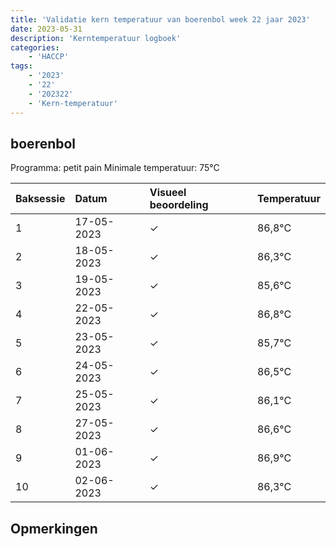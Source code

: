 ```yaml
---
title: 'Validatie kern temperatuur van boerenbol week 22 jaar 2023'
date: 2023-05-31
description: 'Kerntemperatuur logboek'
categories:
    - 'HACCP'
tags:
    - '2023'
    - '22'
    - '202322'
    - 'Kern-temperatuur'
---
```


## boerenbol

Programma: petit pain
Minimale temperatuur: 75°C

| Baksessie | Datum | Visueel beoordeling | Temperatuur |
|:---|:---|:---|:---|
| 1 | 17-05-2023 | &check; | 86,8°C |
| 2 | 18-05-2023 | &check; | 86,3°C |
| 3 | 19-05-2023 | &check; | 85,6°C |
| 4 | 22-05-2023 | &check; | 86,8°C |
| 5 | 23-05-2023 | &check; | 85,7°C |
| 6 | 24-05-2023 | &check; | 86,5°C |
| 7 | 25-05-2023 | &check; | 86,1°C |
| 8 | 27-05-2023 | &check; | 86,6°C |
| 9 | 01-06-2023 | &check; | 86,9°C |
| 10 | 02-06-2023 | &check; | 86,3°C |

## Opmerkingen



